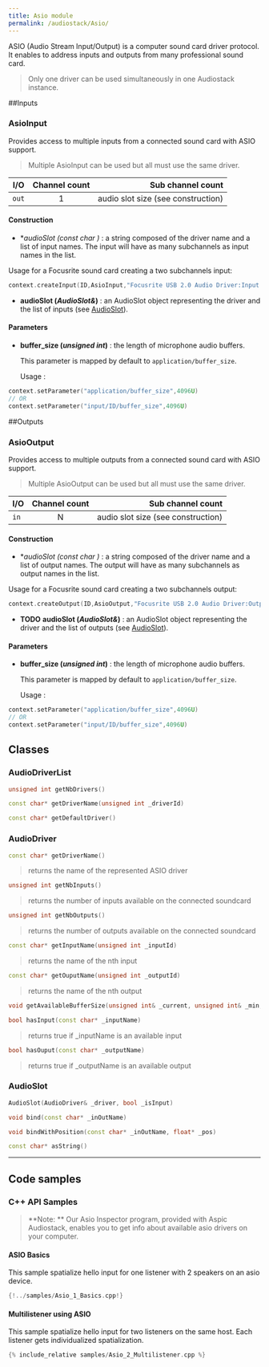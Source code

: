 ```yaml
---
title: Asio module
permalink: /audiostack/Asio/
---
```


ASIO (Audio Stream Input/Output) is a computer sound card driver protocol. It enables to address inputs and outputs from many professional sound card.

> Only one driver can be used simultaneously in one Audiostack instance.

##Inputs

### AsioInput

Provides access to multiple inputs from a connected sound card with ASIO support.

> Multiple AsioInput can be used but all must use the same driver. 

| I/O		| Channel count 		| Sub channel count					|
-|:-:|-:
|`out`		|1						|audio slot size (see construction)	|



#### Construction

- **audioSlot (*const char* *)** : a string composed of the driver name and a list of input names. The input will have as many subchannels as input names in the list.

Usage for a Focusrite sound card creating a two subchannels input:

```cpp
context.createInput(ID,AsioInput,"Focusrite USB 2.0 Audio Driver:Input 1,Input 2");
```

- **audioSlot (*AudioSlot&*)** : an AudioSlot object representing the driver and the list of inputs (see [AudioSlot](#AudioSlot)).

#### Parameters

- **buffer_size (*unsigned int*)** : the length of microphone audio buffers.

	This parameter is mapped by default to `application/buffer_size`.

	Usage : 
```cpp
context.setParameter("application/buffer_size",4096U)
// OR
context.setParameter("input/ID/buffer_size",4096U)
```

##Outputs

### AsioOutput

Provides access to multiple outputs from a connected sound card with ASIO support.

> Multiple AsioOutput can be used but all must use the same driver. 

| I/O		| Channel count 		| Sub channel count					|
-|:-:|-:
|`in`		|N						|audio slot size (see construction)	|



#### Construction

- **audioSlot (*const char* *)** : a string composed of the driver name and a list of output names. The output will have as many subchannels as output names in the list.

Usage for a Focusrite sound card creating a two subchannels output:

```cpp
context.createOutput(ID,AsioOutput,"Focusrite USB 2.0 Audio Driver:Output 1,Output 2");
```

- **TODO** **audioSlot (*AudioSlot&*)** : an AudioSlot object representing the driver and the list of outputs (see [AudioSlot](#AudioSlot)).

#### Parameters

- **buffer_size (*unsigned int*)** : the length of microphone audio buffers.

	This parameter is mapped by default to `application/buffer_size`.

	Usage : 
```cpp
context.setParameter("application/buffer_size",4096U)
// OR
context.setParameter("input/ID/buffer_size",4096U)
```

## Classes

### AudioDriverList
```cpp 
unsigned int getNbDrivers()
```
```cpp 
const char* getDriverName(unsigned int _driverId)
```
```cpp 
const char* getDefaultDriver()
```

### AudioDriver


```cpp 
const char* getDriverName()
```
> returns the name of the represented ASIO driver

```cpp 
unsigned int getNbInputs()
```
> returns the number of inputs available on the connected soundcard

```cpp
unsigned int getNbOutputs()
```
> returns the number of outputs available on the connected soundcard

```cpp
const char* getInputName(unsigned int _inputId)
```
> returns the name of the nth input

```cpp
const char* getOuputName(unsigned int _outputId)
```
> returns the name of the nth output

```cpp
void getAvailableBufferSize(unsigned int& _current, unsigned int& _min, unsigned int& _max, unsigned int& _preferred)
```


```cpp
bool hasInput(const char* _inputName)
```
> returns true if _inputName is an available input 


```cpp
bool hasOuput(const char* _outputName)
```
> returns true if _outputName is an available output 

### AudioSlot



```cpp
AudioSlot(AudioDriver& _driver, bool _isInput)
```


```cpp
void bind(const char* _inOutName)
```


```cpp
void bindWithPosition(const char* _inOutName, float* _pos)
```


```cpp
const char* asString()
```


------


## Code samples


### C++ API Samples

> **Note: ** Our Asio Inspector program, provided with Aspic Audiostack, enables you to get info about available asio drivers on your computer.

#### ASIO Basics

This sample spatialize hello input for one listener with 2 speakers on an asio device.

```cpp
{!../samples/Asio_1_Basics.cpp!}
```

#### Multilistener using ASIO

This sample spatialize hello input for two listeners on the same host. Each listener gets individualized spatialization.

```cpp
{% include_relative samples/Asio_2_Multilistener.cpp %}
```



